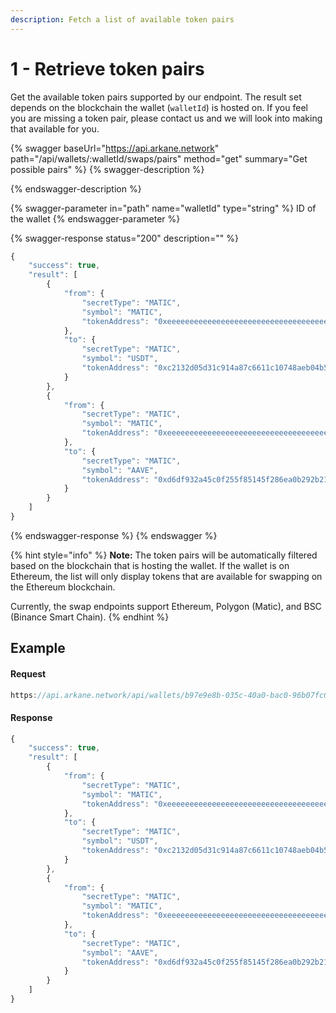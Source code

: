 ```yaml
---
description: Fetch a list of available token pairs
---
```


# 1 - Retrieve token pairs

Get the available token pairs supported by our endpoint. The result set depends on the blockchain the wallet (`walletId`) is hosted on. If you feel you are missing a token pair, please contact us and we will look into making that available for you.

{% swagger baseUrl="https://api.arkane.network" path="/api/wallets/:walletId/swaps/pairs" method="get" summary="Get possible pairs" %}
{% swagger-description %}

{% endswagger-description %}

{% swagger-parameter in="path" name="walletId" type="string" %}
ID of the wallet
{% endswagger-parameter %}

{% swagger-response status="200" description="" %}
```javascript
{
    "success": true,
    "result": [
        {
            "from": {
                "secretType": "MATIC",
                "symbol": "MATIC",
                "tokenAddress": "0xeeeeeeeeeeeeeeeeeeeeeeeeeeeeeeeeeeeeeeee"
            },
            "to": {
                "secretType": "MATIC",
                "symbol": "USDT",
                "tokenAddress": "0xc2132d05d31c914a87c6611c10748aeb04b58e8f"
            }
        },
        {
            "from": {
                "secretType": "MATIC",
                "symbol": "MATIC",
                "tokenAddress": "0xeeeeeeeeeeeeeeeeeeeeeeeeeeeeeeeeeeeeeeee"
            },
            "to": {
                "secretType": "MATIC",
                "symbol": "AAVE",
                "tokenAddress": "0xd6df932a45c0f255f85145f286ea0b292b21c90b"
            }
        }
    ]
}


```
{% endswagger-response %}
{% endswagger %}

{% hint style="info" %}
**Note:** The token pairs will be automatically filtered based on the blockchain that is hosting the wallet. If the wallet is on Ethereum, the list will only display tokens that are available for swapping on the Ethereum blockchain.

Currently, the swap endpoints support Ethereum, Polygon (Matic), and BSC (Binance Smart Chain).
{% endhint %}

## Example

#### Request

```javascript
https://api.arkane.network/api/wallets/b97e9e8b-035c-40a0-bac0-96b07fc0444a/swaps/pairs
```

#### Response

```javascript
{
    "success": true,
    "result": [
        {
            "from": {
                "secretType": "MATIC",
                "symbol": "MATIC",
                "tokenAddress": "0xeeeeeeeeeeeeeeeeeeeeeeeeeeeeeeeeeeeeeeee"
            },
            "to": {
                "secretType": "MATIC",
                "symbol": "USDT",
                "tokenAddress": "0xc2132d05d31c914a87c6611c10748aeb04b58e8f"
            }
        },
        {
            "from": {
                "secretType": "MATIC",
                "symbol": "MATIC",
                "tokenAddress": "0xeeeeeeeeeeeeeeeeeeeeeeeeeeeeeeeeeeeeeeee"
            },
            "to": {
                "secretType": "MATIC",
                "symbol": "AAVE",
                "tokenAddress": "0xd6df932a45c0f255f85145f286ea0b292b21c90b"
            }
        }
    ]
}
```
